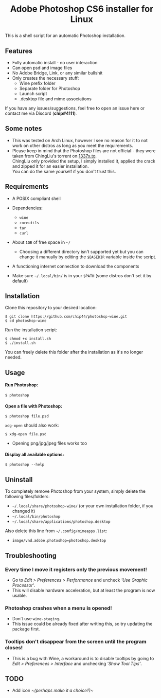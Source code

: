 # <p align="center">Adobe Photoshop CS6 installer for Linux</p>

This is a shell script for an automatic Photoshop installation.



## Features

- Fully automatic install - no user interaction
- Can open psd and image files
- No Adobe Bridge, Link, or any similar bullshit
- Only creates the necessary stuff:
    - Wine prefix folder
    - Separate folder for Photoshop
    - Launch script
    - .desktop file and mime associations

If you have any issues/suggestions, feel free to open an issue here or contact me via Discord (**chip#4111**).



## Some notes
- This was tested on Arch Linux, however I see no reason for it to not work on other distros as long as you meet the requirements.
- Please keep in mind that the Photoshop files are not official - they were taken from ChingLiu's torrent on [1337x.to](https://1337x.to).\
  ChingLiu only provided the setup, I simply installed it, applied the crack and zipped it for an easier installation.\
  You can do the same yourself if you don't trust this.



## Requirements

- A POSIX compliant shell

- Dependencies:
    - `wine`
    - `coreutils`
    - `tar`
    - `curl`

-  About `1GB` of free space in `~/`
    - Choosing a different directory isn't supported yet but you can change it manually by editing the `$BASEDIR` variable inside the script.

- A functioning internet connection to download the components

- Make sure `~/.local/bin/` is in your `$PATH` (some distros don't set it by default)



## Installation

Clone this repository to your desired location:
```
$ git clone https://github.com/chip44/photoshop-wine.git
$ cd photoshop-wine
```

Run the installation script:
```
$ chmod +x install.sh
$ ./install.sh
```

You can freely delete this folder after the installation as it's no longer needed.



## Usage

#### Run Photoshop:
```
$ photoshop
```

#### Open a file with Photoshop:
```
$ photoshop file.psd
```
`xdg-open` should also work:
```
$ xdg-open file.psd
```
- Opening png/jpg/jpeg files works too

#### Display all available options:
```
$ photoshop --help
```



## Uninstall

To completely remove Photoshop from your system, simply delete the following files/folders:
- `~/.local/share/photoshop-wine/` (or your own installation folder, if you changed it)
- `~/.local/bin/photoshop`
- `~/.local/share/applications/photoshop.desktop`

Also delete this line from `~/.config/mimeapps.list`:
- `image/vnd.adobe.photoshop=photoshop.desktop`



## Troubleshooting

### Every time I move it registers only the previous movement!
- Go to *Edit > Preferences > Performance* and uncheck *'Use Graphic Processor'*.
- This will disable hardware acceleration, but at least the program is now usable.

### Photoshop crashes when a menu is opened!
- Don't use `wine-staging`.
- This issue could be already fixed after writing this, so try updating the package first.

### Tooltips don't disappear from the screen until the program closes!
- This is a bug with Wine, a workaround is to disable tooltips by going to *Edit > Preferences > Interface* and unchecking *'Show Tool Tips'*.



## TODO

- Add icon ~*(perhaps make it a choice?)*~

